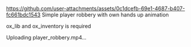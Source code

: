 
https://github.com/user-attachments/assets/0c1dcefb-69e1-4687-b407-fc661bdc1543
Simple player robbery with own hands up animation

ox_lib and ox_inventory is required

Uploading player_robbery.mp4…
